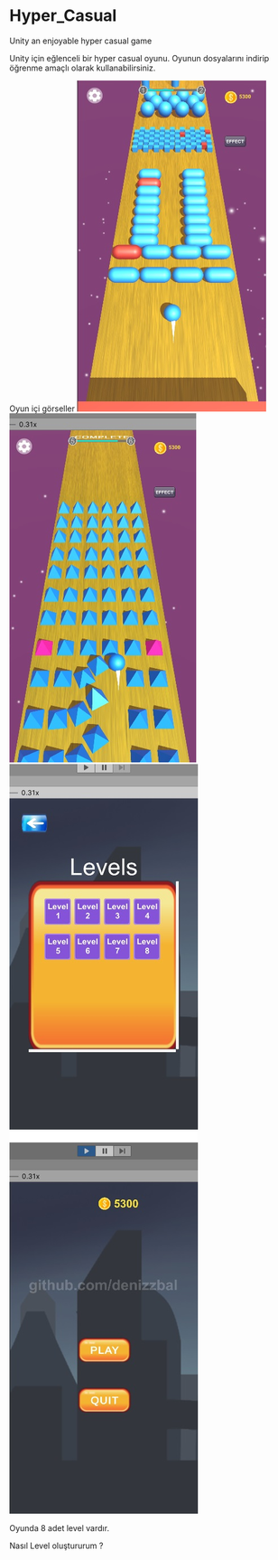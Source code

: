 # Hyper_Casual
Unity an enjoyable hyper casual game

Unity için eğlenceli bir hyper casual oyunu.
Oyunun dosyalarını indirip öğrenme amaçlı olarak kullanabilirsiniz.

Oyun içi görseller
<img src="https://github.com/denizzbal/Hyper_Casual/blob/main/hyper1game.jpg" width="auto">
<img src="https://github.com/denizzbal/Hyper_Casual/blob/main/hyper2game.jpg" width="auto">
<img src="https://github.com/denizzbal/Hyper_Casual/blob/main/hyper3.jpg" width="auto">
<img src="https://github.com/denizzbal/Hyper_Casual/blob/main/hyper4.jpg" width="auto">

Oyunda 8 adet level vardır. 

Nasıl Level oluştururum ?


